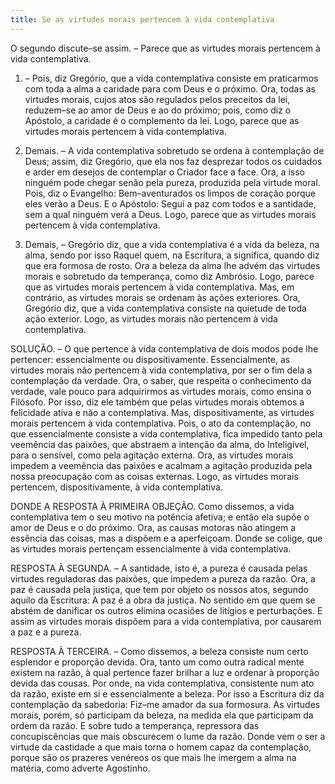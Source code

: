 ```yaml
---
title: Se as virtudes morais pertencem à vida contemplativa
---
```


O segundo discute–se assim. – Parece que as virtudes morais pertencem à vida contemplativa.  

1. – Pois, diz Gregório, que a vida contemplativa consiste em praticarmos com toda a alma a caridade para com Deus e o próximo. Ora, todas as virtudes morais, cujos atos são regulados pelos preceitos da lei, reduzem–se ao amor de Deus e ao do próximo; pois, como diz o Apóstolo, a caridade é o complemento da lei. Logo, parece que as virtudes morais pertencem à vida contemplativa.  

2. Demais. – A vida contemplativa sobretudo se ordena à contemplação de Deus; assim, diz Gregório, que ela nos faz desprezar todos os cuidados e arder em desejos de contemplar o Criador face a face. Ora, a isso ninguém pode chegar senão pela pureza, produzida pela virtude moral. Pois, diz o Evangelho: Bem–aventurados os limpos de coração porque eles verão a Deus. E o Apóstolo: Segui a paz com todos e a santidade, sem a qual ninguém verá a Deus. Logo, parece que as virtudes morais pertencem à vida contemplativa.  

3. Demais, – Gregório diz, que a vida contemplativa é a vida da beleza, na alma, sendo por isso Raquel quem, na Escritura, a significa, quando diz que era formosa de rosto. Ora a beleza da alma lhe advém das virtudes morais e sobretudo da temperança, como diz Ambrósio. Logo, parece que as virtudes morais pertencem à vida contemplativa.  Mas, em contrário, as virtudes morais se ordenam às ações exteriores. Ora, Gregório diz, que a vida contemplativa consiste na quietude de toda ação exterior. Logo, as virtudes morais não pertencem à vida contemplativa.  

SOLUÇÃO. – O que pertence à vida contemplativa de dois modos pode lhe pertencer: essencialmente ou dispositivamente.  Essencialmente, as virtudes morais não pertencem à vida contemplativa, por ser o fim dela a contemplação da verdade. Ora, o saber, que respeita o conhecimento da verdade, vale pouco para adquirirmos as virtudes morais, como ensina o Filósofo. Por isso, diz ele também que pelas virtudes morais obtemos a felicidade ativa e não a contemplativa.  Mas, dispositivamente, as virtudes morais pertencem à vida contemplativa. Pois, o ato da contemplação, no que essencialmente consiste a vida contemplativa, fica impedido tanto pela veemência das paixões, que abstraem a intenção da alma, do Inteligível, para o sensível, como pela agitação externa. Ora, as virtudes morais impedem a veemência das paixões e acalmam a agitação produzida pela nossa preocupação com as coisas externas. Logo, as virtudes morais pertencem, dispositivamente, à vida contemplativa.  

DONDE A RESPOSTA À PRIMEIRA OBJEÇÃO. Como dissemos, a vida contemplativa tem o seu motivo na potência afetiva; e então ela supõe o amor de Deus e o do próximo. Ora, as causas motoras não atingem a essência das coisas, mas a dispõem e a aperfeiçoam. Donde se colige, que as virtudes morais pertençam essencialmente à vida contemplativa.  

RESPOSTA À SEGUNDA. – A santidade, isto é, a pureza é causada pelas virtudes reguladoras das paixões, que impedem a pureza da razão. Ora, a paz é causada pela justiça, que tem por objeto os nossos atos, segundo aquilo da Escritura: A paz é a obra da justiça. No sentido em que quem se abstém de danificar os outros elimina ocasiões de litígios e perturbações. E assim as virtudes morais dispõem para a vida contemplativa, por causarem a paz e a pureza.  

RESPOSTA À TERCEIRA. – Como dissemos, a beleza consiste num certo esplendor e proporção devida. Ora, tanto um como outra radical mente existem na razão, à qual pertence fazer brilhar a luz e ordenar à proporção devida das cousas. Por onde, na vida contemplativa, consistente num ato da razão, existe em si e essencialmente a beleza. Por isso a Escritura diz da contemplação da sabedoria: Fiz–me amador da sua formosura. As virtudes morais, porém, só participam da beleza, na medida ela que participam da ordem da razão. E sobre tudo a temperança, repressora das concupiscências que mais obscurecem o lume da razão. Donde vem o ser a virtude da castidade a que mais torna o homem capaz da contemplação, porque são os prazeres venéreos os que mais lhe imergem a alma na matéria, como adverte Agostinho.